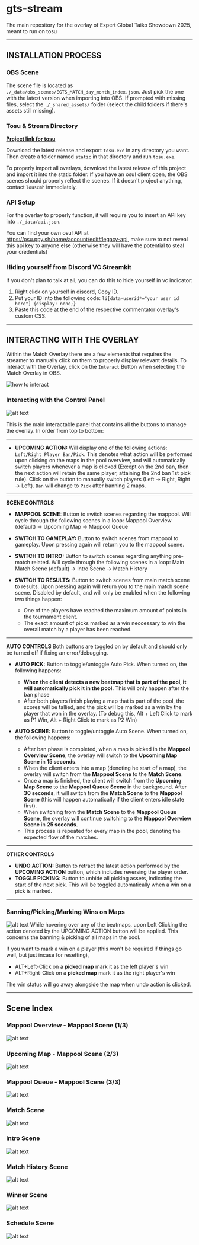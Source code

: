 # gts-stream
The main repository for the overlay of Expert Global Taiko Showdown 2025, meant to run on tosu

___
## INSTALLATION PROCESS
### OBS Scene
The scene file is located as `./_data/obs_scenes/EGTS_MATCH_day_month_index.json`. Just pick the one with the latest version when importing into OBS. If prompted with missing files, select the `./_shared_assets/` folder (select the child folders if there's assets still missing).

### Tosu & Stream Directory
**[Project link for tosu](https://github.com/KotRikD/tosu#readme)**

Download the latest release and export `tosu.exe` in any directory you want. Then create a folder named `static` in that directory and run `tosu.exe`.

To properly import all overlays, download the latest release of this project and import it into the static folder. If you have an osu! client open, the OBS scenes should properly reflect the scenes. If it doesn't project anything, contact `louscmh` immediately.

### API Setup
For the overlay to properly function, it will require you to insert an API key into `./_data/api.json`.

You can find your own osu! API at https://osu.ppy.sh/home/account/edit#legacy-api, make sure to not reveal this api key to anyone else (otherwise they will have the potential to steal your credentials)

### Hiding yourself from Discord VC Streamkit
If you don't plan to talk at all, you can do this to hide yourself in vc indicator:
1. Right click on yourself in discord, Copy ID.
2. Put your ID into the following code: `li[data-userid*="your user id here"] {display: none;}`
3. Paste this code at the end of the respective commentator overlay's custom CSS.

___
## INTERACTING WITH THE OVERLAY
Within the Match Overlay there are a few elements that requires the streamer to manually click on them to properly display relevant details. To interact with the Overlay, click on the `Interact` Button when selecting the Match Overlay in OBS.

![how to interact](_shared_assets/setup/elf_interact.png)

### Interacting with the Control Panel
![alt text](_shared_assets/setup/image-control.png)

This is the main interactable panel that contains all the buttons to manage the overlay. In order from top to bottom:
___
- **UPCOMING ACTION:** Will display one of the following actions: `Left/Right Player Ban/Pick`. This denotes what action will be performed upon clicking on the maps in the pool overview, and will automatically switch players whenever a map is clicked (Except on the 2nd ban, then the next action will retain the same player, attaining the 2nd ban 1st pick rule). Click on the button to manually switch players (Left -> Right, Right -> Left). `Ban` will change to `Pick` after banning 2 maps.
___
**SCENE CONTROLS**
- **MAPPOOL SCENE:** Button to switch scenes regarding the mappool. Will cycle through the following scenes in a loop: Mappool Overview (default) -> Upcoming Map -> Mappool Queue

- **SWITCH TO GAMEPLAY:** Button to switch scenes from mappool to gameplay. Upon pressing again will return you to the mappool scene.

- **SWITCH TO INTRO:** Button to switch scenes regarding anything pre-match related. Will cycle through the following scenes in a loop: Main Match Scene (default) -> Intro Scene -> Match History

- **SWITCH TO RESULTS:** Button to switch scenes from main match scene to results. Upon pressing again will return you to the main match scene scene. Disabled by default, and will only be enabled when the following two things happen:
    - One of the players have reached the maximum amount of points in the tournament client. 
    - The exact amount of picks marked as a win neccessary to win the overall match by a player has been reached.
___
**AUTO CONTROLS**
Both buttons are toggled on by default and should only be turned off if fixing an error/debugging.
- **AUTO PICK:** Button to toggle/untoggle Auto Pick. When turned on, the following happens:
    - **When the client detects a new beatmap that is part of the pool, it will automatically pick it in the pool.** This will only happen after the ban phase
    - After both players finish playing a map that is part of the pool, the scores will be tallied, and the pick will be marked as a win by the player that won in the overlay. (To debug this, Alt + Left Click to mark as P1 Win, Alt + Right Click to mark as P2 Win)

- **AUTO SCENE:** Button to toggle/untoggle Auto Scene. When turned on, the following happens:
    - After ban phase is completed, when a map is picked in the **Mappool Overview Scene**, the overlay will switch to the **Upcoming Map Scene** in **15 seconds**.
    - When the client enters into a map (denoting he start of a map), the overlay will switch from the **Mappool Scene** to the **Match Scene**.
    - Once a map is finished, the client will switch from the **Upcoming Map Scene** to the **Mappool Queue Scene** in the background. After **30 seconds**, it will switch from the **Match Scene** to the **Mappool Scene** (this will happen automatically if the client enters idle state first).
    - When switching from the **Match Scene** to the **Mappool Queue Scene**, the overlay will continue switching to the **Mappool Overview Scene** in **25 seconds**.
    - This process is repeated for every map in the pool, denoting the expected flow of the matches.
___
**OTHER CONTROLS**
- **UNDO ACTION:** Button to retract the latest action performed by the **UPCOMING ACTION** button, which includes reversing the player order.
- **TOGGLE PICKING:** Button to unhide all picking assets, indicating the start of the next pick. This will be toggled automatically when a win on a pick is marked.
___
### Banning/Picking/Marking Wins on Maps
![alt text](_shared_assets/setup/image-interact.png)
While hovering over any of the beatmaps, upon Left Clicking the action denoted by the UPCOMING ACTION button will be applied. This concerns the banning & picking of all maps in the pool.

If you want to mark a win on a player (this won't be required if things go well, but just incase for resetting),
- ALT+Left-Click on a **picked map** mark it as the left player's win
- ALT+Right-Click on a **picked map** mark it as the right player's win

The win status will go away alongside the map when undo action is clicked.

___
## Scene Index

### Mappool Overview - Mappool Scene (1/3)
![alt text](_shared_assets/setup/image-mappool1.png)

### Upcoming Map - Mappool Scene (2/3)
![alt text](_shared_assets/setup/image-mappool2.png)

### Mappool Queue - Mappool Scene (3/3)
![alt text](_shared_assets/setup/image-mappool3.png)

### Match Scene
![alt text](_shared_assets/setup/image-match.png)

### Intro Scene
![alt text](_shared_assets/setup/image-intro.png)

### Match History Scene
![alt text](_shared_assets/setup/image-history.png)

### Winner Scene
![alt text](_shared_assets/setup/image-winner.png)

### Schedule Scene
![alt text](_shared_assets/setup/image-schedule.png)